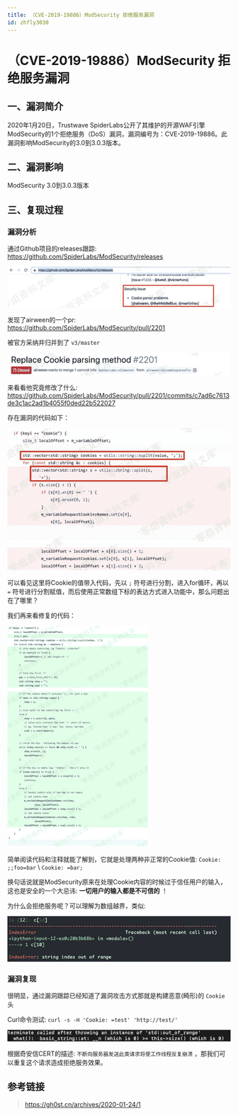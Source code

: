 ```yaml
---
title: （CVE-2019-19886）ModSecurity 拒绝服务漏洞
id: zhfly3030
---
```


# （CVE-2019-19886）ModSecurity 拒绝服务漏洞

## 一、漏洞简介

2020年1月20日，Trustwave SpiderLabs公开了其维护的开源WAF引擎ModSecurity的1个拒绝服务（DoS）漏洞，漏洞编号为：CVE-2019-19886。此漏洞影响ModSecurity的3.0到3.0.3版本。

## 二、漏洞影响

ModSecurity 3.0到3.0.3版本

## 三、复现过程

### 漏洞分析

通过Github项目的releases跟踪: https://github.com/SpiderLabs/ModSecurity/releases

![image](../img/e0827f396255e21c386da66f4db6043c.png)

发现了airween的一个pr: https://github.com/SpiderLabs/ModSecurity/pull/2201

被官方采纳并归并到了 `v3/master`

![image](../img/3265f34fb32b22e44f32600449c1f881.png)

来看看他究竟修改了什么: https://github.com/SpiderLabs/ModSecurity/pull/2201/commits/c7ad6c7613de3c1ac2ad1b4055f0ded22b522027

存在漏洞的代码如下：

![image](../img/035b3b450a22a815109eb2289479bb84.png)

可以看见这里将Cookie的值带入代码，先以 `;` 符号进行分割，进入for循环，再以 `=` 符号进行分割赋值，而后使用正常数组下标的表达方式进入功能中，那么问题出在了哪里？

我们再来看修复的代码：

![image](../img/6206225f288e3524b6f7f3ddd30e6e8b.png)

简单阅读代码和注释就能了解到，它就是处理两种非正常的Cookie值: `Cookie: ;;foo=bar` \ `Cookie: =bar;`

换句话说就是ModSecurity原来在处理Cookie内容的时候过于信任用户的输入，这也是安全的一个大忌讳: **一切用户的输入都是不可信的** ！

为什么会拒绝服务呢？可以理解为数组越界，类似:

![image](../img/2f0d5bf3a31d492ea46ac50916881882.png)

### 漏洞复现

很明显，通过漏洞跟踪已经知道了漏洞攻击方式那就是构建恶意(畸形)的 `Cookie` 头

Curl命令测试: `curl -s -H 'Cookie: =test' 'http://test/'`

![image](../img/3bc17f886421838474c63264133d1f17.png)

根据奇安信CERT的描述: `不断向服务器发送此类请求将使工作线程反复崩溃` ，那我们可以重复这个请求造成拒绝服务效果。

## 参考链接

> https://gh0st.cn/archives/2020-01-24/1